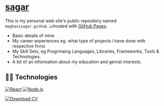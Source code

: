 # [sagar](https://dev-sagar.in)

This is my personal web site's public repository named `meghanisagar.github.io`hosted with [GitHub Pages](https://pages.github.com/).


- Basic details of mine
- My career experiences eg. what type of projects i have done with respective firms
- My Skill Sets, eg Progrmaing Languages, Libraries, Frameworks, Tools & Technologies.
- A bit of an information about my education and genral interests.

## 👨‍💻 Technologies


[![React](https://custom-icon-badges.demolab.com/badge/-React-218AAB?style=for-the-badge&logo=react&logoColor=white)](https://reactjs.org/)
[![Node.js](https://custom-icon-badges.demolab.com/badge/-Node.js-339933?style=for-the-badge&logo=node.js&logoColor=white)](https://nodejs.org/)

[![Download CV](https://custom-icon-badges.demolab.com/badge/-Download-darkgray?style=for-the-badge&logo=downloadcv&logoColor=black "Download CV")](https://dev-sagar.in/assets/pdfs/sagar_meghani_reactjs_cv.pdf)
